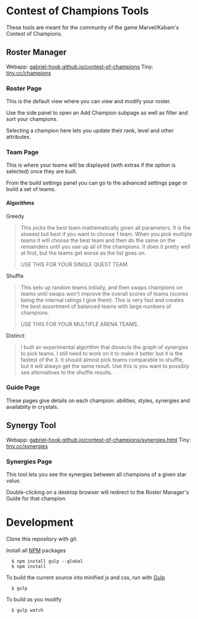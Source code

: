 # Contest of Champions Tools

  These tools are meant for the community of the game Marvel/Kabam's Contest of Champions.

## Roster Manager
  
  Webapp: [gabriel-hook.github.io/contest-of-champions](http://gabriel-hook.github.io/contest-of-champions/)
  Tiny: [tiny.cc/champions](http://tiny.cc/champions)

### Roster Page

  This is the default view where you can view and modify your roster.
    
  Use the side panel to open an Add Champion subpage as well as filter and sort your champions.
    
  Selecting a champion here lets you update their rank, level and other attributes.

### Team Page

  This is where your teams will be displayed (with extras if the option is selected) once they are built.

  From the build settings panel you can go to the advanced settings page or build a set of teams.
    
#### Algorithms

Greedy
> This picks the best team mathematically given all parameters. It is the slowest but best if you want to choose 1 team. When you pick multiple teams it will choose the best team and then do the same on the remainders until you use up all of the champions. It does it pretty well at first, but the teams get worse as the list goes on. 
>
> USE THIS FOR YOUR SINGLE QUEST TEAM.

Shuffle
> This sets up random teams initially, and then swaps champions on teams until swaps won't improve the overall scores of teams (scores being the internal ratings I give them). This is very fast and creates the best assortment of balanced teams with large numbers of champions. 
> 
> USE THIS FOR YOUR MULTIPLE ARENA TEAMS.

Distinct
> I built an experimental algorithm that dissects the graph of synergies to pick teams. I still need to work on it to make it better but it is the fastest of the 3. It should almost pick teams comparable to shuffle, but it will always get the same result. Use this is you want to possibly see alternatives to the shuffle results.

### Guide Page

  These pages give details on each champion: abilities, styles, synergies and availablity in crystals.
    
## Synergy Tool
  
  Webapp: [gabriel-hook.github.io/contest-of-champions/synergies.html](http://gabriel-hook.github.io/contest-of-champions/synergies.html)
  Tiny: [tiny.cc/synergies](http://tiny.cc/synergies)

### Synergies Page

  This tool lets you see the synergies between all champions of a given star value.
    
  Double-clicking on a desktop browser will redirect to the Roster Manager's Guide for that champion.

# Development

  Clone this repository with git.

  Install all [NPM](https://www.npmjs.com/) packages

```
  $ npm install gulp --global
  $ npm install
```

  To build the current source into minified js and css, run with [Gulp](http://gulpjs.com/)

```
  $ gulp
```

  To build as you modify

```
  $ gulp watch
```
